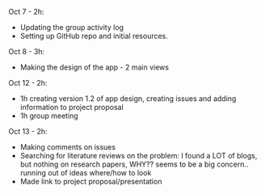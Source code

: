 Oct 7 - 2h: 
* Updating the group activity log
* Setting up GitHub repo and initial resources.

Oct 8 - 3h:
* Making the design of the app - 2 main views

Oct 12 - 2h:
* 1h creating version 1.2 of app design, creating issues and adding information to project proposal
* 1h group meeting

Oct 13 - 2h:
* Making comments on issues
* Searching for literature reviews on the problem: I found a LOT of blogs, but nothing on research papers, WHY?? seems to be a big concern.. running out of ideas where/how to look
* Made link to project proposal/presentation
